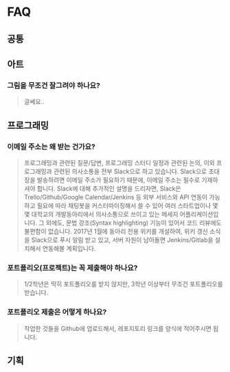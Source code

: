 # FAQ

## 공통

## 아트

### 그림을 무조건 잘그려야 하나요?
> 글쎄요..

## 프로그래밍

### 이메일 주소는 왜 받는 건가요?
> 프로그래밍과 관련된 질문/답변, 프로그래밍 스터디 일정과 관련된 논의, 이외 프로그래밍과 관련된 의사소통을 전부 Slack으로 하고 있습니다. Slack으로 초대장을 발송하려면 이메일 주소가 필요하기 때문에, 이메일 주소는 필수로 기재하셔야 합니다.
> Slack에 대해 추가적인 설명을 드리자면, Slack은 Trello/Github/Google Calendar/Jenkins 등 외부 서비스와 API 연동이 가능하고 필요에 따라 채팅봇을 커스터마이징해서 쓸 수 있어 여러 스타트업이나 몇몇 대학교의 개발동아리에서 의사소통으로 쓰이고 있는 메세지 어플리케이션입니다. 그 외에도, 문법 강조(Syntax highlighting) 기능이 있어서 코드 리뷰에도 불편함이 없습니다. 2017년 1월에 동아리 전용 위키를 개설하여, 위키 갱신 소식을 Slack으로 푸시 알림 받고 있고, 서버 자원이 남아돌면 Jenkins/Gitlab을 설치해서 연동해볼 계획입니다.

### 포트폴리오(프로젝트)는 꼭 제출해야 하나요?
> 1/2학년은 딱히 포트폴리오를 받지 않지만, 3학년 이상부터 무조건 포트폴리오를 받습니다.

### 포트폴리오 제출은 어떻게 하나요?
> 작업한 것들을 Github에 업로드해서, 레포지토리 링크를 양식에 적어주시면 됩니다.

## 기획